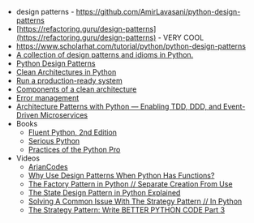 - design patterns - https://github.com/AmirLavasani/python-design-patterns
- [https://refactoring.guru/design-patterns](https://refactoring.guru/design-patterns) - VERY COOL
- https://www.scholarhat.com/tutorial/python/python-design-patterns
- [A collection of design patterns and idioms in Python.](https://github.com/faif/python-patterns)
- [Python Design Patterns](https://python-patterns.guide/)
- [Clean Architectures in Python](https://www.thedigitalcatbooks.com/pycabook-introduction/)
- [Run a production-ready system](https://www.thedigitalcatbooks.com/pycabook-chapter-08/)
- [Components of a clean architecture](https://www.thedigitalcatbooks.com/pycabook-chapter-02/)
- [Error management](https://www.thedigitalcatbooks.com/pycabook-chapter-05/)
- [Architecture Patterns with Python — Enabling TDD, DDD, and Event-Driven Microservices](https://www.cosmicpython.com/book/preface.html)
- Books
  - [Fluent Python, 2nd Edition](https://www.oreilly.com/library/view/fluent-python-2nd/9781492056348/)
  - [Serious Python](https://nostarch.com/seriouspython)
  - [Practices of the Python Pro ](https://www.manning.com/books/practices-of-the-python-pro)
- Videos
  - [ArjanCodes](https://www.youtube.com/@ArjanCodes)
  - [Why Use Design Patterns When Python Has Functions?](https://www.youtube.com/watch?v=vzTrLpxPF54&t=189s)
  - [The Factory Pattern in Python // Separate Creation From Use](https://www.youtube.com/watch?v=s_4ZrtQs8Do)
  - [The State Design Pattern in Python Explained](https://www.youtube.com/watch?v=5OzLrbk82zY)
  - [Solving A Common Issue With The Strategy Pattern // In Python](https://www.youtube.com/watch?v=UPBOOIRrl40)
  - [The Strategy Pattern: Write BETTER PYTHON CODE Part 3](https://www.youtube.com/watch?v=WQ8bNdxREHU)
    
